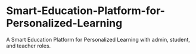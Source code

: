 # Smart-Education-Platform-for-Personalized-Learning
A Smart Education Platform for Personalized Learning with admin, student, and teacher roles.
